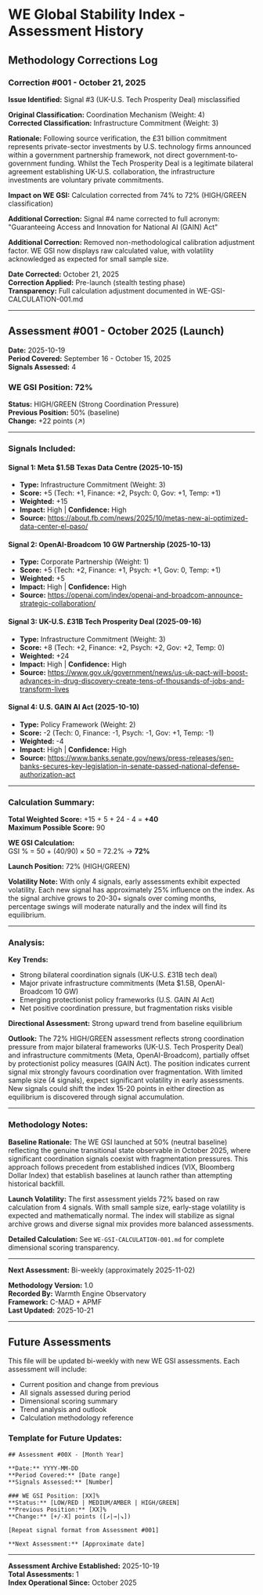 # WE Global Stability Index - Assessment History

## Methodology Corrections Log

### Correction #001 - October 21, 2025

**Issue Identified:** Signal #3 (UK-U.S. Tech Prosperity Deal) misclassified

**Original Classification:** Coordination Mechanism (Weight: 4)  
**Corrected Classification:** Infrastructure Commitment (Weight: 3)

**Rationale:** Following source verification, the £31 billion commitment represents private-sector investments by U.S. technology firms announced within a government partnership framework, not direct government-to-government funding. Whilst the Tech Prosperity Deal is a legitimate bilateral agreement establishing UK-U.S. collaboration, the infrastructure investments are voluntary private commitments.

**Impact on WE GSI:** Calculation corrected from 74% to 72% (HIGH/GREEN classification)

**Additional Correction:** Signal #4 name corrected to full acronym: "Guaranteeing Access and Innovation for National AI (GAIN) Act"

**Additional Correction:** Removed non-methodological calibration adjustment factor. WE GSI now displays raw calculated value, with volatility acknowledged as expected for small sample size.

**Date Corrected:** October 21, 2025  
**Correction Applied:** Pre-launch (stealth testing phase)  
**Transparency:** Full calculation adjustment documented in WE-GSI-CALCULATION-001.md

---

## Assessment #001 - October 2025 (Launch)

**Date:** 2025-10-19  
**Period Covered:** September 16 - October 15, 2025  
**Signals Assessed:** 4

### WE GSI Position: 72%
**Status:** HIGH/GREEN (Strong Coordination Pressure)  
**Previous Position:** 50% (baseline)  
**Change:** +22 points (↗)

---

### Signals Included:

#### Signal 1: Meta $1.5B Texas Data Centre (2025-10-15)
- **Type:** Infrastructure Commitment (Weight: 3)
- **Score:** +5 (Tech: +1, Finance: +2, Psych: 0, Gov: +1, Temp: +1)
- **Weighted:** +15
- **Impact:** High | **Confidence:** High
- **Source:** https://about.fb.com/news/2025/10/metas-new-ai-optimized-data-center-el-paso/

#### Signal 2: OpenAI-Broadcom 10 GW Partnership (2025-10-13)
- **Type:** Corporate Partnership (Weight: 1)
- **Score:** +5 (Tech: +2, Finance: +1, Psych: +1, Gov: 0, Temp: +1)
- **Weighted:** +5
- **Impact:** High | **Confidence:** High
- **Source:** https://openai.com/index/openai-and-broadcom-announce-strategic-collaboration/

#### Signal 3: UK-U.S. £31B Tech Prosperity Deal (2025-09-16)
- **Type:** Infrastructure Commitment (Weight: 3)
- **Score:** +8 (Tech: +2, Finance: +2, Psych: +2, Gov: +2, Temp: 0)
- **Weighted:** +24
- **Impact:** High | **Confidence:** High
- **Source:** https://www.gov.uk/government/news/us-uk-pact-will-boost-advances-in-drug-discovery-create-tens-of-thousands-of-jobs-and-transform-lives

#### Signal 4: U.S. GAIN AI Act (2025-10-10)
- **Type:** Policy Framework (Weight: 2)
- **Score:** -2 (Tech: 0, Finance: -1, Psych: -1, Gov: +1, Temp: -1)
- **Weighted:** -4
- **Impact:** High | **Confidence:** High
- **Source:** https://www.banks.senate.gov/news/press-releases/sen-banks-secures-key-legislation-in-senate-passed-national-defense-authorization-act

---

### Calculation Summary:

**Total Weighted Score:** +15 + 5 + 24 - 4 = **+40**  
**Maximum Possible Score:** 90  

**WE GSI Calculation:**  
GSI % = 50 + (40/90) × 50 = 72.2% → **72%**

**Launch Position:** 72% (HIGH/GREEN)

**Volatility Note:** With only 4 signals, early assessments exhibit expected volatility. Each new signal has approximately 25% influence on the index. As the signal archive grows to 20-30+ signals over coming months, percentage swings will moderate naturally and the index will find its equilibrium.

---

### Analysis:

**Key Trends:**
- Strong bilateral coordination signals (UK-U.S. £31B tech deal)
- Major private infrastructure commitments (Meta $1.5B, OpenAI-Broadcom 10 GW)
- Emerging protectionist policy frameworks (U.S. GAIN AI Act)
- Net positive coordination pressure, but fragmentation risks visible

**Directional Assessment:** Strong upward trend from baseline equilibrium

**Outlook:** The 72% HIGH/GREEN assessment reflects strong coordination pressure from major bilateral frameworks (UK-U.S. Tech Prosperity Deal) and infrastructure commitments (Meta, OpenAI-Broadcom), partially offset by protectionist policy measures (GAIN Act). The position indicates current signal mix strongly favours coordination over fragmentation. With limited sample size (4 signals), expect significant volatility in early assessments. New signals could shift the index 15-20 points in either direction as equilibrium is discovered through signal accumulation.

---

### Methodology Notes:

**Baseline Rationale:** The WE GSI launched at 50% (neutral baseline) reflecting the genuine transitional state observable in October 2025, where significant coordination signals coexist with fragmentation pressures. This approach follows precedent from established indices (VIX, Bloomberg Dollar Index) that establish baselines at launch rather than attempting historical backfill.

**Launch Volatility:** The first assessment yields 72% based on raw calculation from 4 signals. With small sample size, early-stage volatility is expected and mathematically normal. The index will stabilize as signal archive grows and diverse signal mix provides more balanced assessments.

**Detailed Calculation:** See `WE-GSI-CALCULATION-001.md` for complete dimensional scoring transparency.

---

**Next Assessment:** Bi-weekly (approximately 2025-11-02)

**Methodology Version:** 1.0  
**Recorded By:** Warmth Engine Observatory  
**Framework:** C-MAD + APMF  
**Last Updated:** 2025-10-21

---

## Future Assessments

This file will be updated bi-weekly with new WE GSI assessments. Each assessment will include:
- Current position and change from previous
- All signals assessed during period
- Dimensional scoring summary
- Trend analysis and outlook
- Calculation methodology reference

### Template for Future Updates:
```
## Assessment #00X - [Month Year]

**Date:** YYYY-MM-DD  
**Period Covered:** [Date range]  
**Signals Assessed:** [Number]

### WE GSI Position: [XX]%
**Status:** [LOW/RED | MEDIUM/AMBER | HIGH/GREEN]  
**Previous Position:** [XX]%  
**Change:** [+/-X] points ([↗|→|↘])

[Repeat signal format from Assessment #001]

**Next Assessment:** [Approximate date]
```

---

**Assessment Archive Established:** 2025-10-19  
**Total Assessments:** 1  
**Index Operational Since:** October 2025
